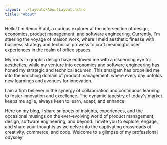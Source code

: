 ```yaml
---
layout: ../layouts/AboutLayout.astro
title: "About"
---
```


Hello! I'm Remo Stahl, a curious explorer at the intersection of design, economics, product management, and software engineering. Currently, I'm steering the voyage of maison.work, where I meld aesthetic finesse with business strategy and technical prowess to craft meaningful user experiences in the realm of office spaces.

My roots in graphic design have endowed me with a discerning eye for aesthetics, while my venture into economics and software engineering has honed my strategic and technical acumen. This amalgam has propelled me into the enriching domain of product management, where every day unfolds new learnings and avenues for innovation.

I am a firm believer in the synergy of collaboration and continuous learning to foster innovation and excellence. The dynamic tapestry of today's market keeps me agile, always keen to learn, adapt, and enhance.

Here on my blog, I share snippets of insights, experiences, and the occasional musings on the ever-evolving world of product management, design, software engineering, and beyond. I invite you to explore, engage, and share your thoughts as we delve into the captivating crossroads of creativity, commerce, and code. Welcome to a glimpse of my professional odyssey!
